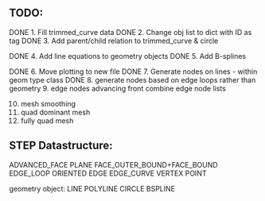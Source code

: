 ## TODO:

DONE 1. Fill trimmed_curve data
DONE 2. Change obj list to dict with ID as tag
DONE 3. Add parent/child relation to trimmed_curve & circle

DONE 4. Add line equations to geometry objects
DONE 5. Add B-splines

DONE 6. Move plotting to new file
DONE 7. Generate nodes on lines - within geom type class
DONE 8. generate nodes based on edge loops rather than geometry
9. edge nodes advancing front
    combine edge node lists

10. mesh smoothing
11. quad dominant mesh
12. fully quad mesh

## STEP Datastructure:
ADVANCED_FACE
    PLANE
    FACE_OUTER_BOUND+FACE_BOUND
        EDGE_LOOP
            ORIENTED EDGE
                EDGE_CURVE
                    VERTEX POINT
                    <geometry object>

geometry object:
    LINE
    POLYLINE
    CIRCLE
    BSPLINE
